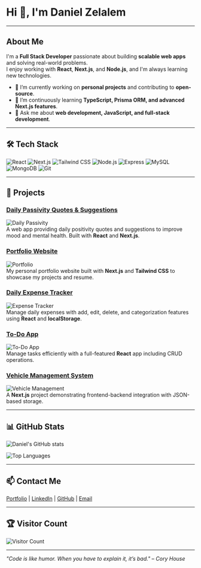 # Hi 👋, I'm Daniel Zelalem

---

## About Me
I'm a **Full Stack Developer** passionate about building **scalable web apps** and solving real-world problems.  
I enjoy working with **React**, **Next.js**, and **Node.js**, and I'm always learning new technologies.  

- 🔭 I’m currently working on **personal projects** and contributing to **open-source**.  
- 🌱 I’m continuously learning **TypeScript, Prisma ORM, and advanced Next.js features**.  
- 💬 Ask me about **web development, JavaScript, and full-stack development**.  

---

## 🛠️ Tech Stack

![React](https://img.shields.io/badge/React-61DAFB?style=for-the-badge&logo=react&logoColor=black)
![Next.js](https://img.shields.io/badge/Next.js-000000?style=for-the-badge&logo=next.js&logoColor=white)
![Tailwind CSS](https://img.shields.io/badge/Tailwind_CSS-06B6D4?style=for-the-badge&logo=tailwind-css&logoColor=white)
![Node.js](https://img.shields.io/badge/Node.js-339933?style=for-the-badge&logo=node.js&logoColor=white)
![Express](https://img.shields.io/badge/Express.js-000000?style=for-the-badge&logo=express&logoColor=white)
![MySQL](https://img.shields.io/badge/MySQL-4479A1?style=for-the-badge&logo=mysql&logoColor=white)
![MongoDB](https://img.shields.io/badge/MongoDB-47A248?style=for-the-badge&logo=mongodb&logoColor=white)
![Git](https://img.shields.io/badge/Git-F05032?style=for-the-badge&logo=git&logoColor=white)

---

## 🔭 Projects

### [Daily Passivity Quotes & Suggestions](https://positivity.lovable.app/)
![Daily Passivity](https://via.placeholder.com/400x200?text=Project+Screenshot)  
A web app providing daily positivity quotes and suggestions to improve mood and mental health. Built with **React** and **Next.js**.

### [Portfolio Website](https://danielzelalem.vercel.app/)
![Portfolio](https://via.placeholder.com/400x200?text=Project+Screenshot)  
My personal portfolio website built with **Next.js** and **Tailwind CSS** to showcase my projects and resume.

### [Daily Expense Tracker](https://github.com/Danz-ed/expense-tracker)
![Expense Tracker](https://via.placeholder.com/400x200?text=Project+Screenshot)  
Manage daily expenses with add, edit, delete, and categorization features using **React** and **localStorage**.

### [To-Do App](https://github.com/Danz-ed/todo-app)
![To-Do App](https://via.placeholder.com/400x200?text=Project+Screenshot)  
Manage tasks efficiently with a full-featured **React** app including CRUD operations.

### [Vehicle Management System](https://github.com/Danz-ed/vehicle-management)
![Vehicle Management](https://via.placeholder.com/400x200?text=Project+Screenshot)  
A **Next.js** project demonstrating frontend-backend integration with JSON-based storage.

---

## 📊 GitHub Stats

![Daniel's GitHub stats](https://github-readme-stats.vercel.app/api?username=Danz-ed&show_icons=true&theme=radical&count_private=true&hide=issues)

![Top Languages](https://github-readme-stats.vercel.app/api/top-langs/?username=Danz-ed&layout=compact&theme=radical)

---

## 📫 Contact Me

[Portfolio](https://danielzelalem.vercel.app/) | [LinkedIn](https://www.linkedin.com/in/daniel-zelalem-3741a7252?utm_source=share&utm_campaign=share_via&utm_content=profile&utm_medium=android_app) | [GitHub](https://github.com/Danz-ed) | [Email](mailto:dzelalem86@gmail.com)

---

## 🏆 Visitor Count

![Visitor Count](https://profile-counter.glitch.me/Danz-ed/count.svg)

---

*"Code is like humor. When you have to explain it, it’s bad." – Cory House*
